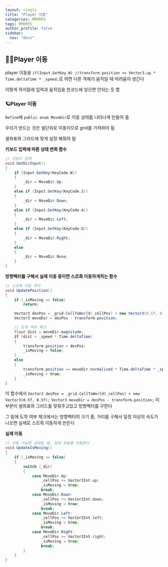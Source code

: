 ```yaml
---
layout: single
title: "Player 이동"
categories: MMORPG
tags: MMORPG
author_profile: false
sidebar:
  nav: "docs"
---
```



## 🙇‍♀️Player 이동


player 이동을 `if(Input.GetKey.W) //transform.position += Vector3.up * Time.deltaTime * _speed;`로 하면 다른 객체가 움직일 때 어려움이 생긴다

이렇게 하지말래 입력과 움직임을 한코드에 넣으면 안되는 듯 함



### 🪐Player 이동


`Define`에 `public enum MoveDir`로 이동 상태를 나타나게 만들어 줌

우리가 만드는 것은 셀단위로 이동이므로 grid를 가져와야 됨

셀좌표와 그리드에 맞게 설정 해줘야 됨


**키보드 입력에 따른 상태 변화 함수**
```cs
// 키보드 입력
void GetDirInput()
{
    if (Input.GetKey(KeyCode.W))
    {
        _dir = MoveDir.Up;
    }
    else if (Input.GetKey(KeyCode.S))
    {
        _dir = MoveDir.Down;
    }
    else if (Input.GetKey(KeyCode.A))
    {
        _dir = MoveDir.Left;
    }
    else if (Input.GetKey(KeyCode.D))
    {
        _dir = MoveDir.Right;
    }
    else
    {
        _dir = MoveDir.None;
    }
}
```


**방향벡터를 구해서 실제 이동 중이면 스르륵 이동하게하는 함수**
```cs
// 스르륵 이동 처리
void UpdatePosition()
{
    if (_isMoving == false)
        return;

    Vector3 desPos = _grid.CellToWorld(_cellPos) + new Vector3(0.5f, 0.5f);
    Vector3 moveDir = desPos - transform.position;

    // 도착 여부 체크
    float dist = moveDir.magnitude;
    if (dist < _speed * Time.deltaTime)
    {
        transform.position = desPos;
        _isMoving = false;
    }
    else
    {
        transform.position += moveDir.normalized * Time.deltaTime * _speed;
        _isMoving = true;
    }
}
```
이 함수에서
`Vector3 desPos = _grid.CellToWorld(_cellPos) + new Vector3(0.5f, 0.5f);`
`Vector3 moveDir = desPos - transform.position;`
이 부분이 셀좌표와 그리드를 맞춰주고있고 방향벡터를 구한다

그 밑에 도착 여부 체크에서는 방향벡터의 크기 즐, 거리를 구해서 일정 이상의 속도가 나오면 실제로 스르륵 이동하게 만든다

**실제 이동**
```cs
// 이동 가능한 상태일 때, 실제 좌표를 이동한다
void UpdateIsMoving()
{
    if (_isMoving == false)
    {
        switch (_dir)
        {
            case MoveDir.Up:
                _cellPos += Vector3Int.up;
                _isMoving = true;
                break;
            case MoveDir.Down:
                _cellPos += Vector3Int.down;
                _isMoving = true;
                break;
            case MoveDir.Left:
                _cellPos += Vector3Int.left;
                _isMoving = true;
                break;
            case MoveDir.Right:
                _cellPos += Vector3Int.right;
                _isMoving = true;
                break;
        }
    }
}
```






